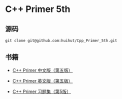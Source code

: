 # C++ Primer 5th

## 源码

```
git clone git@github.com:huihut/Cpp_Primer_5th.git
```

## 书籍

* [C++ Primer 中文版（第五版）](https://pan.baidu.com/s/1i48my3b)

* [C++ Primer 英文版（第五版）](https://pan.baidu.com/s/1nvuhuit)

* [C++ Primer 习题集（第5版）](https://pan.baidu.com/s/1eSqrQlO)
